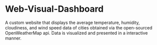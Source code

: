 # Web-Visual-Dashboard
A custom website that displays the average temperature, humidity, cloudiness, and wind speed data of cities obtained via the open-sourced OpenWeatherMap api.
Data is visualized and presented in a interactive manner. 
